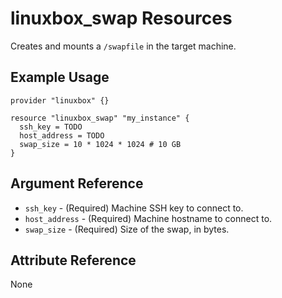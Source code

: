# linuxbox_swap Resources

Creates and mounts a `/swapfile` in the target machine.

## Example Usage

```hcl
provider "linuxbox" {}

resource "linuxbox_swap" "my_instance" {
  ssh_key = TODO
  host_address = TODO
  swap_size = 10 * 1024 * 1024 # 10 GB
}
```

## Argument Reference

* `ssh_key` - (Required) Machine SSH key to connect to.
* `host_address` - (Required) Machine hostname to connect to.
* `swap_size` - (Required) Size of the swap, in bytes.

## Attribute Reference

None
